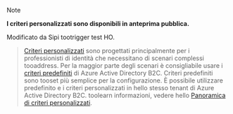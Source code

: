 > [!NOTE]
> **I criteri personalizzati sono disponibili in anteprima pubblica.**

Modificato da Sipi tootrigger test HO.

> [Criteri personalizzati](..\articles\active-directory-b2c\active-directory-b2c-overview-custom.md#custom-policies) sono progettati principalmente per i professionisti di identità che necessitano di scenari complessi tooaddress. Per la maggior parte degli scenari è consigliabile usare i [criteri predefiniti](..\articles\active-directory-b2c\active-directory-b2c-overview-custom.md) di Azure Active Directory B2C. Criteri predefiniti sono tooset più semplice per la configurazione. È possibile utilizzare predefinito e i criteri personalizzati in hello stesso tenant di Azure Active Directory B2C. toolearn informazioni, vedere hello [Panoramica di criteri personalizzati](..\articles\active-directory-b2c\active-directory-b2c-overview-custom.md).

